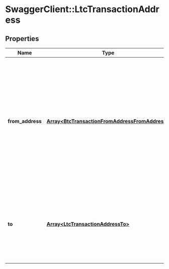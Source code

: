 # SwaggerClient::LtcTransactionAddress

## Properties
Name | Type | Description | Notes
------------ | ------------- | ------------- | -------------
**from_address** | [**Array&lt;BtcTransactionFromAddressFromAddress&gt;**](BtcTransactionFromAddressFromAddress.md) | Array of addresses and corresponding private keys. Tatum will automatically scan last 100 transactions for each address and will use all of the unspent values. We advise to use this option if you have 1 address per 1 transaction only. | 
**to** | [**Array&lt;LtcTransactionAddressTo&gt;**](LtcTransactionAddressTo.md) | Array of addresses and values to send Litecoins to. Values must be set in LTC. Difference between from and to is transaction fee. | 

